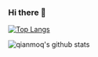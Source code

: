 ### Hi there 👋

[![Top Langs](https://github-readme-stats.vercel.app/api/top-langs/?username=qianmoq)](https://github.com/qianmoq)

![qianmoq's github stats](https://github-readme-stats.vercel.app/api?username=qianmoq&bg_color=30,e96443,904e95&title_color=fff&text_color=fff)
